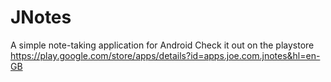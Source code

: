 # JNotes
A simple note-taking application for Android
Check it out on the playstore  
https://play.google.com/store/apps/details?id=apps.joe.com.jnotes&hl=en-GB
